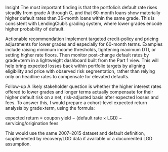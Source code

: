 Insight
The most important finding is that the portfolio’s default rate rises steadily from grade A through G, and that 60-month loans show materially higher default rates than 36-month loans within the same grade. This is consistent with LendingClub’s grading system, where lower grades encode higher probability of default.

Actionable recommendation
Implement targeted credit-policy and pricing adjustments for lower grades and especially for 60-month terms. Examples include raising minimum income thresholds, tightening maximum DTI, or setting higher rate floors. Then monitor post-change default rates by grade×term in a lightweight dashboard built from the Part 1 view. This will help bring expected losses back within portfolio targets by aligning eligibility and price with observed risk segmentation, rather than relying only on headline rates to compensate for elevated defaults.

Follow-up
A likely stakeholder question is whether the higher interest rates offered to lower grades and longer terms actually compensate for their higher default risk on a net, risk-adjusted basis after expected losses and fees. To answer this, I would prepare a cohort-level expected return analysis by grade×term, using the formula:

expected return = coupon yield − (default rate × LGD) − servicing/origination fees

This would use the same 2007–2015 dataset and default definition, supplemented by recovery/LGD data if available or a documented LGD assumption.
